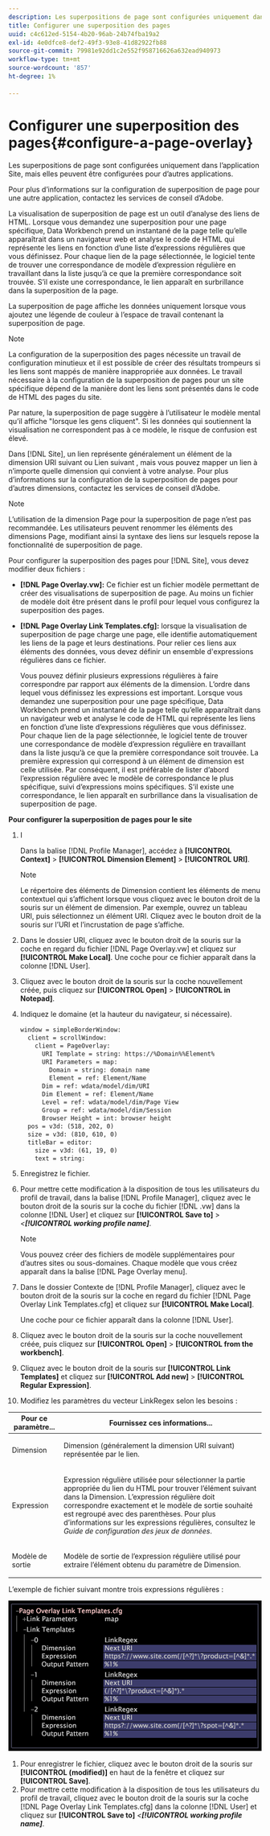 ```yaml
---
description: Les superpositions de page sont configurées uniquement dans l’application Site, mais elles peuvent être configurées pour d’autres applications.
title: Configurer une superposition des pages
uuid: c4c612ed-5154-4b20-96ab-24b74fba19a2
exl-id: 4e0dfce8-def2-49f3-93e8-41d82922fb88
source-git-commit: 79981e92dd1c2e552f958716626a632ead940973
workflow-type: tm+mt
source-wordcount: '857'
ht-degree: 1%

---
```


# Configurer une superposition des pages{#configure-a-page-overlay}

Les superpositions de page sont configurées uniquement dans l’application Site, mais elles peuvent être configurées pour d’autres applications.

Pour plus d’informations sur la configuration de superposition de page pour une autre application, contactez les services de conseil d’Adobe.

La visualisation de superposition de page est un outil d’analyse des liens de HTML. Lorsque vous demandez une superposition pour une page spécifique, Data Workbench prend un instantané de la page telle qu’elle apparaîtrait dans un navigateur web et analyse le code de HTML qui représente les liens en fonction d’une liste d’expressions régulières que vous définissez. Pour chaque lien de la page sélectionnée, le logiciel tente de trouver une correspondance de modèle d’expression régulière en travaillant dans la liste jusqu’à ce que la première correspondance soit trouvée. S’il existe une correspondance, le lien apparaît en surbrillance dans la superposition de la page.

La superposition de page affiche les données uniquement lorsque vous ajoutez une légende de couleur à l’espace de travail contenant la superposition de page.

>[!NOTE]
>
>La configuration de la superposition des pages nécessite un travail de configuration minutieux et il est possible de créer des résultats trompeurs si les liens sont mappés de manière inappropriée aux données. Le travail nécessaire à la configuration de la superposition de pages pour un site spécifique dépend de la manière dont les liens sont présentés dans le code de HTML des pages du site.

Par nature, la superposition de page suggère à l’utilisateur le modèle mental qu’il affiche &quot;lorsque les gens cliquent&quot;. Si les données qui soutiennent la visualisation ne correspondent pas à ce modèle, le risque de confusion est élevé.

Dans [!DNL Site], un lien représente généralement un élément de la dimension URI suivant ou Lien suivant , mais vous pouvez mapper un lien à n’importe quelle dimension qui convient à votre analyse. Pour plus d’informations sur la configuration de la superposition de pages pour d’autres dimensions, contactez les services de conseil d’Adobe.

>[!NOTE]
>
>L’utilisation de la dimension Page pour la superposition de page n’est pas recommandée. Les utilisateurs peuvent renommer les éléments des dimensions Page, modifiant ainsi la syntaxe des liens sur lesquels repose la fonctionnalité de superposition de page.

Pour configurer la superposition des pages pour [!DNL Site], vous devez modifier deux fichiers :

* **[!DNL Page Overlay.vw]:** Ce fichier est un fichier modèle permettant de créer des visualisations de superposition de page. Au moins un fichier de modèle doit être présent dans le profil pour lequel vous configurez la superposition des pages.
* **[!DNL Page Overlay Link Templates.cfg]:** lorsque la visualisation de superposition de page charge une page, elle identifie automatiquement les liens de la page et leurs destinations. Pour relier ces liens aux éléments des données, vous devez définir un ensemble d&#39;expressions régulières dans ce fichier.

   Vous pouvez définir plusieurs expressions régulières à faire correspondre par rapport aux éléments de la dimension. L’ordre dans lequel vous définissez les expressions est important. Lorsque vous demandez une superposition pour une page spécifique, Data Workbench prend un instantané de la page telle qu’elle apparaîtrait dans un navigateur web et analyse le code de HTML qui représente les liens en fonction d’une liste d’expressions régulières que vous définissez. Pour chaque lien de la page sélectionnée, le logiciel tente de trouver une correspondance de modèle d’expression régulière en travaillant dans la liste jusqu’à ce que la première correspondance soit trouvée. La première expression qui correspond à un élément de dimension est celle utilisée. Par conséquent, il est préférable de lister d’abord l’expression régulière avec le modèle de correspondance le plus spécifique, suivi d’expressions moins spécifiques. S’il existe une correspondance, le lien apparaît en surbrillance dans la visualisation de superposition de page.

**Pour configurer la superposition de pages pour le site**

1. I

   Dans la balise [!DNL Profile Manager], accédez à **[!UICONTROL Context]** > **[!UICONTROL Dimension Element]** > **[!UICONTROL URI]**.

   >[!NOTE]
   >
   >Le répertoire des éléments de Dimension contient les éléments de menu contextuel qui s’affichent lorsque vous cliquez avec le bouton droit de la souris sur un élément de dimension. Par exemple, ouvrez un tableau URI, puis sélectionnez un élément URI. Cliquez avec le bouton droit de la souris sur l’URI et l’incrustation de page s’affiche.

1. Dans le dossier URI, cliquez avec le bouton droit de la souris sur la coche en regard du fichier [!DNL Page Overlay.vw] et cliquez sur **[!UICONTROL Make Local]**. Une coche pour ce fichier apparaît dans la colonne [!DNL User].
1. Cliquez avec le bouton droit de la souris sur la coche nouvellement créée, puis cliquez sur **[!UICONTROL Open]** > **[!UICONTROL in Notepad]**.
1. Indiquez le domaine (et la hauteur du navigateur, si nécessaire).

   ```
   window = simpleBorderWindow:
     client = scrollWindow:
       client = PageOverlay:
         URI Template = string: https://%Domain%%Element%
         URI Parameters = map:
           Domain = string: domain name
           Element = ref: Element/Name
         Dim = ref: wdata/model/dim/URI
         Dim Element = ref: Element/Name
         Level = ref: wdata/model/dim/Page View
         Group = ref: wdata/model/dim/Session
         Browser Height = int: browser height
     pos = v3d: (518, 202, 0)
     size = v3d: (810, 610, 0)
     titleBar = editor:
       size = v3d: (61, 19, 0)
       text = string:
   ```

1. Enregistrez le fichier.
1. Pour mettre cette modification à la disposition de tous les utilisateurs du profil de travail, dans la balise [!DNL Profile Manager], cliquez avec le bouton droit de la souris sur la coche du fichier [!DNL .vw] dans la colonne [!DNL User] et cliquez sur **[!UICONTROL Save to]** > *&lt;**[!UICONTROL working profile name]***.

   >[!NOTE]
   >
   >Vous pouvez créer des fichiers de modèle supplémentaires pour d’autres sites ou sous-domaines. Chaque modèle que vous créez apparaît dans la balise [!DNL Page Overlay menu].

1. Dans le dossier Contexte de [!DNL Profile Manager], cliquez avec le bouton droit de la souris sur la coche en regard du fichier [!DNL Page Overlay Link Templates.cfg] et cliquez sur **[!UICONTROL Make Local]**.

   Une coche pour ce fichier apparaît dans la colonne [!DNL User].

1. Cliquez avec le bouton droit de la souris sur la coche nouvellement créée, puis cliquez sur **[!UICONTROL Open]** > **[!UICONTROL from the workbench]**.
1. Cliquez avec le bouton droit de la souris sur **[!UICONTROL Link Templates]** et cliquez sur **[!UICONTROL Add new]** > **[!UICONTROL Regular Expression]**.
1. Modifiez les paramètres du vecteur LinkRegex selon les besoins :

<table id="table_24DD4BB5009542F7BB1DA3318E2E6E2B">
 <thead>
  <tr>
   <th colname="col1" class="entry"> Pour ce paramètre... </th>
   <th colname="col2" class="entry"> Fournissez ces informations... </th>
  </tr>
 </thead>
 <tbody>
  <tr>
   <td colname="col1"> <p>Dimension </p> </td>
   <td colname="col2"> <p>Dimension (généralement la dimension URI suivant) représentée par le lien. </p> </td>
  </tr>
  <tr>
   <td colname="col1"> <p>Expression </p> </td>
   <td colname="col2"> <p>Expression régulière utilisée pour sélectionner la partie appropriée du lien du HTML pour trouver l’élément suivant dans la Dimension. L’expression régulière doit correspondre exactement et le modèle de sortie souhaité est regroupé avec des parenthèses. Pour plus d’informations sur les expressions régulières, consultez le <i>Guide de configuration des jeux de données</i>. </p> </td>
  </tr>
  <tr>
   <td colname="col1"> <p>Modèle de sortie </p> </td>
   <td colname="col2"> <p>Modèle de sortie de l’expression régulière utilisé pour extraire l’élément obtenu du paramètre de Dimension. </p> </td>
  </tr>
 </tbody>
</table>

L’exemple de fichier suivant montre trois expressions régulières :

![](assets/cfg_PageOverlayLinkTemplates_Example.png)

1. Pour enregistrer le fichier, cliquez avec le bouton droit de la souris sur **[!UICONTROL (modified)]** en haut de la fenêtre et cliquez sur **[!UICONTROL Save]**.
1. Pour mettre cette modification à la disposition de tous les utilisateurs du profil de travail, cliquez avec le bouton droit de la souris sur la coche [!DNL Page Overlay Link Templates.cfg] dans la colonne [!DNL User] et cliquez sur **[!UICONTROL Save to]** *&lt;**[!UICONTROL working profile name]***.
